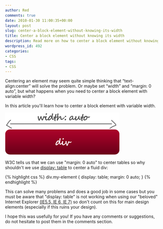 ```yaml
---
author: Red
comments: true
date: 2010-01-30 11:00:35+00:00
layout: post
slug: center-a-block-element-without-knowing-its-width
title: Center a block element without knowing its width
description: Read more on how to center a block element without knowing its width.
wordpress_id: 492
categories:
- CSS
tags:
- CSS
---
```


Centering an element may seem quite simple thinking that “text-align:center” will solve the problem. Or maybe set “width” and “margin: 0 auto”, but what happens when you need to center a block element with variable width?

In this article you'll learn how to center a block element with variable width.

[![By default div has auto width](/wp-content/uploads/2010/01/center-block-element.png)](http://www.red-team-design.com/center-a-block-element-without-knowing-its-width/)

<!-- more -->

W3C tells us that we can use "margin: 0 auto" to center tables so why shouldn't we use [display: table](http://www.w3.org/TR/CSS2/tables.html#table-display) to center a fluid div:

{% highlight css %}
div.my-element {
  display: table;
  margin: 0 auto;
}
{% endhighlight %}

This can solve many problems and does a good job in some cases but you must be aware that "display: table" is not working when using our "beloved" Internet Explorer [(IE5.5, IE 6, IE 7)](http://www.quirksmode.org/css/display.html) so don't count on this for main design elements (especially if this ruins your design).

I hope this was usefully for you! If you have any comments or suggestions, do not hesitate to post them in the comments section.